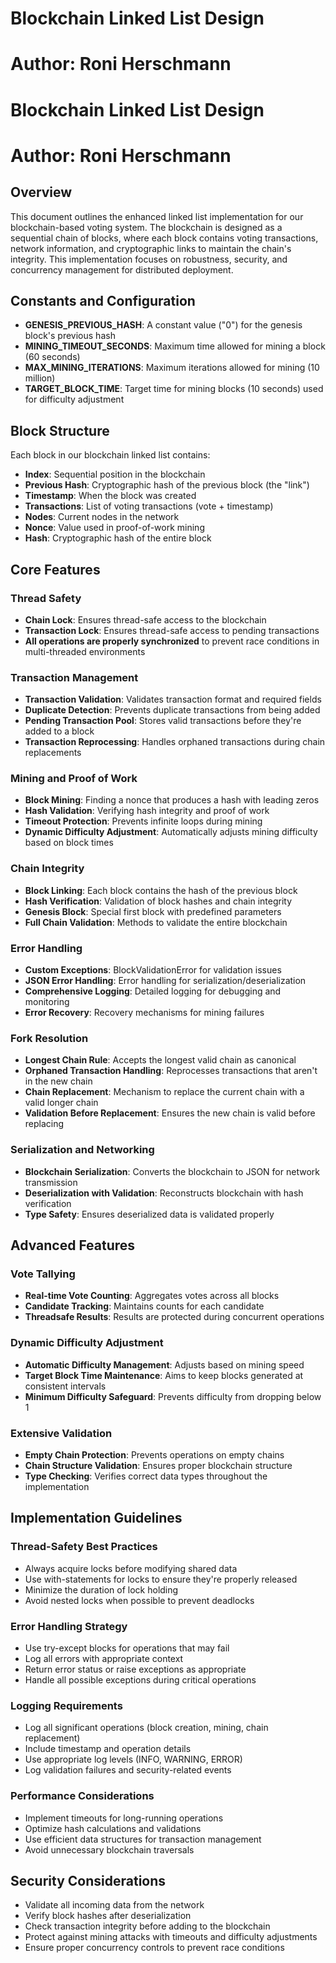 # Blockchain Linked List Design
# Author: Roni Herschmann
# Blockchain Linked List Design
# Author: Roni Herschmann
## Overview
This document outlines the enhanced linked list implementation for our blockchain-based voting system. The blockchain is designed as a sequential chain of blocks, where each block contains voting transactions, network information, and cryptographic links to maintain the chain's integrity. This implementation focuses on robustness, security, and concurrency management for distributed deployment.

## Constants and Configuration
- **GENESIS_PREVIOUS_HASH**: A constant value ("0") for the genesis block's previous hash
- **MINING_TIMEOUT_SECONDS**: Maximum time allowed for mining a block (60 seconds)
- **MAX_MINING_ITERATIONS**: Maximum iterations allowed for mining (10 million)
- **TARGET_BLOCK_TIME**: Target time for mining blocks (10 seconds) used for difficulty adjustment

## Block Structure
Each block in our blockchain linked list contains:

- **Index**: Sequential position in the blockchain
- **Previous Hash**: Cryptographic hash of the previous block (the "link")
- **Timestamp**: When the block was created
- **Transactions**: List of voting transactions (vote + timestamp)
- **Nodes**: Current nodes in the network
- **Nonce**: Value used in proof-of-work mining
- **Hash**: Cryptographic hash of the entire block

## Core Features

### Thread Safety
- **Chain Lock**: Ensures thread-safe access to the blockchain
- **Transaction Lock**: Ensures thread-safe access to pending transactions
- **All operations are properly synchronized** to prevent race conditions in multi-threaded environments

### Transaction Management
- **Transaction Validation**: Validates transaction format and required fields
- **Duplicate Detection**: Prevents duplicate transactions from being added
- **Pending Transaction Pool**: Stores valid transactions before they're added to a block
- **Transaction Reprocessing**: Handles orphaned transactions during chain replacements

### Mining and Proof of Work
- **Block Mining**: Finding a nonce that produces a hash with leading zeros
- **Hash Validation**: Verifying hash integrity and proof of work
- **Timeout Protection**: Prevents infinite loops during mining
- **Dynamic Difficulty Adjustment**: Automatically adjusts mining difficulty based on block times

### Chain Integrity
- **Block Linking**: Each block contains the hash of the previous block
- **Hash Verification**: Validation of block hashes and chain integrity
- **Genesis Block**: Special first block with predefined parameters
- **Full Chain Validation**: Methods to validate the entire blockchain

### Error Handling
- **Custom Exceptions**: BlockValidationError for validation issues
- **JSON Error Handling**: Error handling for serialization/deserialization
- **Comprehensive Logging**: Detailed logging for debugging and monitoring
- **Error Recovery**: Recovery mechanisms for mining failures

### Fork Resolution
- **Longest Chain Rule**: Accepts the longest valid chain as canonical
- **Orphaned Transaction Handling**: Reprocesses transactions that aren't in the new chain
- **Chain Replacement**: Mechanism to replace the current chain with a valid longer chain
- **Validation Before Replacement**: Ensures the new chain is valid before replacing

### Serialization and Networking
- **Blockchain Serialization**: Converts the blockchain to JSON for network transmission
- **Deserialization with Validation**: Reconstructs blockchain with hash verification
- **Type Safety**: Ensures deserialized data is validated properly

## Advanced Features

### Vote Tallying
- **Real-time Vote Counting**: Aggregates votes across all blocks
- **Candidate Tracking**: Maintains counts for each candidate
- **Threadsafe Results**: Results are protected during concurrent operations

### Dynamic Difficulty Adjustment
- **Automatic Difficulty Management**: Adjusts based on mining speed
- **Target Block Time Maintenance**: Aims to keep blocks generated at consistent intervals
- **Minimum Difficulty Safeguard**: Prevents difficulty from dropping below 1

### Extensive Validation
- **Empty Chain Protection**: Prevents operations on empty chains
- **Chain Structure Validation**: Ensures proper blockchain structure
- **Type Checking**: Verifies correct data types throughout the implementation

## Implementation Guidelines

### Thread-Safety Best Practices
- Always acquire locks before modifying shared data
- Use with-statements for locks to ensure they're properly released
- Minimize the duration of lock holding
- Avoid nested locks when possible to prevent deadlocks

### Error Handling Strategy
- Use try-except blocks for operations that may fail
- Log all errors with appropriate context
- Return error status or raise exceptions as appropriate
- Handle all possible exceptions during critical operations

### Logging Requirements
- Log all significant operations (block creation, mining, chain replacement)
- Include timestamp and operation details
- Use appropriate log levels (INFO, WARNING, ERROR)
- Log validation failures and security-related events

### Performance Considerations
- Implement timeouts for long-running operations
- Optimize hash calculations and validations
- Use efficient data structures for transaction management
- Avoid unnecessary blockchain traversals

## Security Considerations
- Validate all incoming data from the network
- Verify block hashes after deserialization
- Check transaction integrity before adding to the blockchain
- Protect against mining attacks with timeouts and difficulty adjustments
- Ensure proper concurrency controls to prevent race conditions